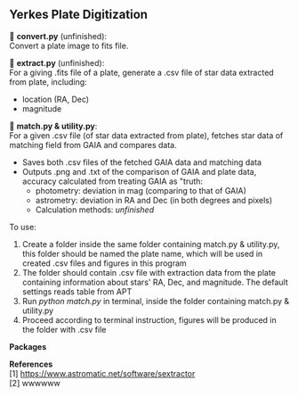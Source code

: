 ## Yerkes Plate Digitization

:stars: **convert.py** (unfinished):  
Convert a plate image to fits file.

:stars: **extract.py** (unfinished):  
For a giving .fits file of a plate, generate a .csv file of star data extracted from plate, including:   
- location (RA, Dec)
- magnitude

:stars: **match.py & utility.py**:  
For a given .csv file (of star data extracted from plate), fetches star data of matching field from GAIA and compares data.  
- Saves both .csv files of the fetched GAIA data and matching data
- Outputs .png and .txt of the comparison of GAIA and plate data, accuracy calculated from treating GAIA as "truth:
  - photometry: deviation in mag (comparing to that of GAIA)
  - astrometry: deviation in RA and Dec (in both degrees and pixels)
  - Calculation methods:  *unfinished*

To use:  
1. Create a folder inside the same folder containing match.py & utility.py, this folder should be named the plate name, which will be used in created .csv files and figures in this program
2. The folder should contain .csv file with extraction data from the plate containing information about stars' RA, Dec, and magnitude. The default settings reads table from APT
3. Run *python match.py* in terminal, inside the folder containing match.py & utility.py
4. Proceed according to terminal instruction, figures will be produced in the folder with .csv file

**Packages**  


**References**  
[1] https://www.astromatic.net/software/sextractor   
[2] wwwwww
